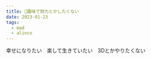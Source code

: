 ```yaml
---
title: 🐜趣味で努力とかしたくない
date: 2023-01-23
tags:
  - mad
  - alinco
---
```


幸せになりたい　楽して生きていたい　3Dとかやりたくない